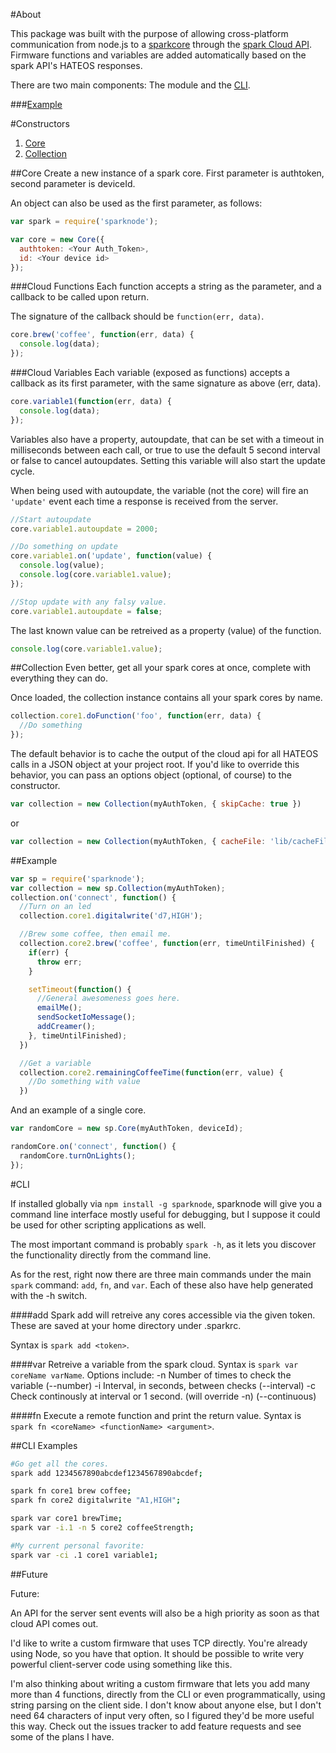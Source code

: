 #About

This package was built with the purpose of allowing cross-platform communication from node.js to a [sparkcore](http://www.spark.io) through the [spark Cloud API](http://docs.spark.io/#/api).
Firmware functions and variables are added automatically based on the spark API's HATEOS responses.

There are two main components: The module and the [CLI](#cli).

###[Example](#example-1)

#Constructors
1. [Core](#core)
2. [Collection](#collection)

##Core
Create a new instance of a spark core. First parameter is authtoken, second parameter is deviceId.

An object can also be used as the first parameter, as follows:

```javascript
var spark = require('sparknode');

var core = new Core({
  authtoken: <Your Auth_Token>,
  id: <Your device id>
});
```

###Cloud Functions
Each function accepts a string as the parameter, and a callback to be called upon return.

The signature of the callback should be `function(err, data)`.

```javascript
core.brew('coffee', function(err, data) {
  console.log(data);
});
```

###Cloud Variables
Each variable (exposed as functions) accepts a callback as its first parameter, with the same signature as above (err, data).

```javascript
core.variable1(function(err, data) {
  console.log(data);
});
```

Variables also have a property, autoupdate, that can be set with a timeout in milliseconds between each call, or true to use the default 5 second interval or false to cancel autoupdates. Setting this variable will also start the update cycle.

When being used with autoupdate, the variable (not the core) will fire an `'update'` event each time a response is received from the server.

```javascript
//Start autoupdate
core.variable1.autoupdate = 2000;

//Do something on update
core.variable1.on('update', function(value) {
  console.log(value);
  console.log(core.variable1.value);
});

//Stop update with any falsy value.
core.variable1.autoupdate = false;

```

The last known value can be retreived as a property (value) of the function.

```javascript
console.log(core.variable1.value);
```

##Collection
Even better, get all your spark cores at once, complete with everything they can do.

Once loaded, the collection instance contains all your spark cores by name.

```javascript
collection.core1.doFunction('foo', function(err, data) {
  //Do something
});
```

The default behavior is to cache the output of the cloud api for all HATEOS calls in a JSON object at your project root.  If you'd like to override this behavior, you can pass an options object (optional, of course) to the constructor.

```javascript
var collection = new Collection(myAuthToken, { skipCache: true })
```
or
```javascript
var collection = new Collection(myAuthToken, { cacheFile: 'lib/cacheFile.json' } )
```

##Example

```javascript
var sp = require('sparknode');
var collection = new sp.Collection(myAuthToken);
collection.on('connect', function() {
  //Turn on an led
  collection.core1.digitalwrite('d7,HIGH');

  //Brew some coffee, then email me.
  collection.core2.brew('coffee', function(err, timeUntilFinished) {
    if(err) {
      throw err;
    }

    setTimeout(function() {
      //General awesomeness goes here.
      emailMe();
      sendSocketIoMessage();
      addCreamer();
    }, timeUntilFinished);
  })

  //Get a variable
  collection.core2.remainingCoffeeTime(function(err, value) {
    //Do something with value
  })
```

And an example of a single core.

```javascript
var randomCore = new sp.Core(myAuthToken, deviceId);

randomCore.on('connect', function() {
  randomCore.turnOnLights();
});
```

#CLI

If installed globally via `npm install -g sparknode`, sparknode will give you a command line interface mostly useful for debugging, but I suppose it could be used for other scripting applications as well.

The most important command is probably `spark -h`, as it lets you discover the functionality directly from the command line.

As for the rest, right now there are three main commands under the main `spark` command: `add`, `fn`, and `var`. Each of these also have help generated with the -h switch.

####add
Spark add will retreive any cores accessible via the given token. These are saved at your home directory under .sparkrc.

Syntax is `spark add <token>`.

####var
Retreive a variable from the spark cloud. Syntax is `spark var coreName varName`.
Options include: 
-n Number of times to check the variable (--number)
-i Interval, in seconds, between checks (--interval)
-c Check continously at interval or 1 second. (will override -n) (--continuous)

####fn
Execute a remote function and print the return value.  Syntax is `spark fn <coreName> <functionName> <argument>`.

##CLI Examples

```bash
#Go get all the cores.
spark add 1234567890abcdef1234567890abcdef;

spark fn core1 brew coffee;
spark fn core2 digitalwrite "A1,HIGH";

spark var core1 brewTime;
spark var -i.1 -n 5 core2 coffeeStrength;

#My current personal favorite:
spark var -ci .1 core1 variable1;
```


##Future

Future:

An API for the server sent events will also be a high priority as soon as that cloud API comes out.

I'd like to write a custom firmware that uses TCP directly. You're already using Node, so you have that option. It should be possible to write very powerful client-server code using something like this.

I'm also thinking about writing a custom firmware that lets you add many more than 4 functions, directly from the CLI or even programmatically, using string parsing on the client side. I don't know about anyone else, but I don't need 64 characters of input very often, so I figured they'd be more useful this way. Check out the issues tracker to add feature requests and see some of the plans I have.
